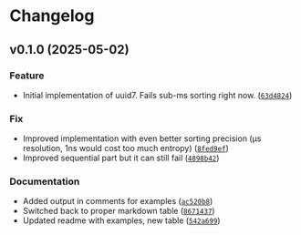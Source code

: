 # Changelog

<!--next-version-placeholder-->

## v0.1.0 (2025-05-02)

### Feature

* Initial implementation of uuid7. Fails sub-ms sorting right now. ([`63d4824`](https://github.com/educationwarehouse/uuid7/commit/63d482401e387ee8bb67761180d1abb63e1e2aca))

### Fix

* Improved implementation with even better sorting precision (μs resolution, 1ns would cost too much entropy) ([`8fed9ef`](https://github.com/educationwarehouse/uuid7/commit/8fed9ef6fb04430f2cc96d342cf8328f96445890))
* Improved sequential part but it can still fail ([`4898b42`](https://github.com/educationwarehouse/uuid7/commit/4898b42b1f481ac8ce94283d1d45668063d3fe88))

### Documentation

* Added output in comments for examples ([`ac520b8`](https://github.com/educationwarehouse/uuid7/commit/ac520b873a03f7177026b6a467b12441ea37fca7))
* Switched back to proper markdown table ([`8671437`](https://github.com/educationwarehouse/uuid7/commit/867143753390f03964cc2aad8c98e280061069c8))
* Updated readme with examples, new table ([`542a699`](https://github.com/educationwarehouse/uuid7/commit/542a69939424227806b62dc1cfca70bd3c332727))
